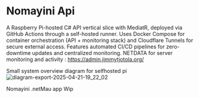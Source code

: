 # Nomayini Api
 A Raspberry Pi-hosted C# API vertical slice with MediatR, deployed via GitHub Actions through a self-hosted runner. Uses Docker Compose for container orchestration (API + monitoring stack) and Cloudflare Tunnels for secure external access. Features automated CI/CD pipelines for zero-downtime updates and centralized monitoring.
 NETDATA for server monitoring and activity : 
 https://admin.jimmytjotola.org/

 Small system overview diagram for selfhosted pi 
![diagram-export-2025-04-21-19_22_02](https://github.com/user-attachments/assets/f9d386c0-17bc-4b05-8010-afe7ed7a76ca)

Nomayini .netMau app
Wip
